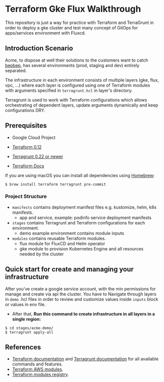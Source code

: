 # Terraform Gke Flux Walkthrough

This repository is just a way for practice with Terraform and TerraGrunt in order to deploy a gke cluster and test many concept of GitOps for apps/services environment with Fluxcd.

## Introduction Scenario 
Acme, to dispose at well their solutions to the customers want to catch [bepbep](https://media.tenor.com/images/6e397fc371f5a93468c18cfc01e4bbaf/tenor.gif), has several environments (prod, staging and dev) entirely separated.

The infrastructure in each environment consists of multiple layers (gke, flux, vpc, ...) where each layer is configured using one of Terraform modules with arguments specified in `terragrunt.hcl` in layer's directory.

Terragrunt is used to work with Terraform configurations which allows orchestrating of dependent layers, update arguments dynamically and keep configurations DRY.


## Prerequisites

- Google Cloud Project

- [Terraform 0.12](https://www.terraform.io/intro/getting-started/install.html)
- [Terragrunt 0.22 or newer](https://terragrunt.gruntwork.io/docs/getting-started/install/)
- [Terraform Docs](https://github.com/segmentio/terraform-docs)

If you are using macOS you can install all dependencies using [Homebrew](https://brew.sh/):

    $ brew install terraform terragrunt pre-commit



### Project Structure

- `manifests` contains deployment manifest files e.g. kustomize, helm, k8s manifests.
   - app and service, example: podinfo service deployment manifests
- `stages` contains Terragrunt and Terraform configurations for each environment.
   - demo example environment contains module inputs
- `modules` contains reusable Terraform modules.
   - flux module for FluxCD and Helm operator
   - gke module to provision Kubernetes Engine and all resources needed by the cluster

## Quick start for create and managing your infrastructure
 After you've create a google service account, with the min permissions for manage and create via api the cluster. You have to Navigate through layers in `demo` .hcl files in order to review and customize values inside `inputs` block or values in env file.
 - After that, **Run this command to create infrastructure in all layers in a single region:**
```
$ cd stages/acme-demo/
$ terragrunt apply-all
```


## References

* [Terraform documentation](https://www.terraform.io/docs/) and [Terragrunt documentation](https://terragrunt.gruntwork.io/docs/) for all available commands and features.
* [Terraform AWS modules](https://github.com/terraform-aws-modules/).
* [Terraform modules registry](https://registry.terraform.io/).